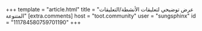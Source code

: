 +++
template = "article.html"
title = "عرض توضيحي لتعليقات الأنشطة/التعليقات المتنوعة"
[extra.comments]
host = "toot.community"
user = "sungsphinx"
id = "111784580759701190"
+++
